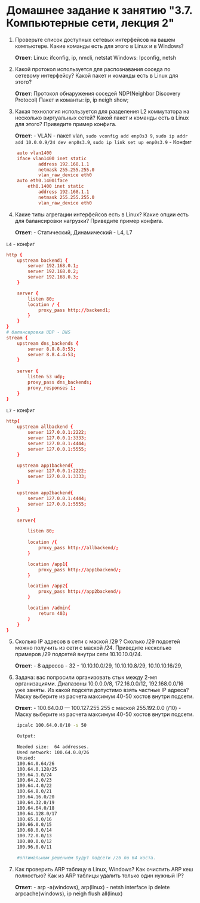# Домашнее задание к занятию "3.7. Компьютерные сети, лекция 2"

1. Проверьте список доступных сетевых интерфейсов на вашем компьютере. Какие команды есть для этого в Linux и в Windows?

    **Ответ**: Linux: ifconfig, ip, nmcli, netstat
        Windows: Ipconfig, netsh

2. Какой протокол используется для распознавания соседа по сетевому интерфейсу? Какой пакет и команды есть в Linux для этого?

    **Ответ**: Протокол обнаружения соседей NDP(Neighbor Discovery Protocol)
        Пакет и команты: ip, ip neigh show;

3. Какая технология используется для разделения L2 коммутатора на несколько виртуальных сетей? Какой пакет и команды есть в Linux для этого? Приведите пример конфига.

    **Ответ**: 
        - VLAN
        - пакет vlan, ``sudo vconfig add enp0s3 9``, ``sudo ip addr add 10.0.0.9/24 dev enp0s3.9``, ``sudo ip link set up enp0s3.9``
        - Конфиг

```conf
    auto vlan1400
    iface vlan1400 inet static
            address 192.168.1.1
            netmask 255.255.255.0
            vlan_raw_device eth0
    auto eth0.1400iface
        eth0.1400 inet static
            address 192.168.1.1
            netmask 255.255.255.0
            vlan_raw_device eth0
```

4. Какие типы агрегации интерфейсов есть в Linux? Какие опции есть для балансировки нагрузки? Приведите пример конфига.

    **Ответ**: 
        - Статический, Динамический
        - L4, L7

``L4`` - конфиг
```conf
http {  
    upstream backend1 {    
        server 192.168.0.1;    
        server 192.168.0.2;    
        server 192.168.0.3;  
    }  

    server {    
        listen 80;    
        location / {      
            proxy_pass http://backend1;    
        }  
    }
}
# балансировка UDP - DNS 
stream {  
    upstream dns_backends {    
        server 8.8.8.8:53;    
        server 8.8.4.4:53;  
    }  
        
    server {   
        listen 53 udp;    
        proxy_pass dns_backends;    
        proxy_responses 1;  
    }
}

```
``L7`` - конфиг
```conf
http{	
	upstream allbackend {
		server 127.0.0.1:2222;
		server 127.0.0.1:3333;
		server 127.0.0.1:4444;
		server 127.0.0.1:5555;
	}

	upstream app1backend{
	    server 127.0.0.1:2222;
	    server 127.0.0.1:3333;
	}

	upstream app2backend{
	    server 127.0.0.1:4444;
	    server 127.0.0.1:5555;
  	}

	server{

		listen 80;
		
		location /{
			proxy_pass http://allbackend/;
		}

		location /app1{
			proxy_pass http://app1backend/;
		}

		location /app2{
		    proxy_pass http://app2backend/;
		}	

		location /admin{
			return 403;
		}
	}
}

```

5. Сколько IP адресов в сети с маской /29 ? Сколько /29 подсетей можно получить из сети с маской /24. Приведите несколько примеров /29 подсетей внутри сети 10.10.10.0/24.

    **Ответ**:
        - 8 адресов
        - 32
        - 10.10.10.0/29, 10.10.10.8/29, 10.10.10.16/29,

6. Задача: вас попросили организовать стык между 2-мя организациями. Диапазоны 10.0.0.0/8, 172.16.0.0/12, 192.168.0.0/16 уже заняты. Из какой подсети допустимо взять частные IP адреса? Маску выберите из расчета максимум 40-50 хостов внутри подсети.

    **Ответ**: 
        - 100.64.0.0 — 100.127.255.255 с маской 255.192.0.0 (/10)
        - Маску выберите из расчета максимум 40-50 хостов внутри подсети.

```bash
    ipcalc 100.64.0.0/10 -s 50

    Output:

    Needed size:  64 addresses.
    Used network: 100.64.0.0/26
    Unused:
    100.64.0.64/26
    100.64.0.128/25
    100.64.1.0/24
    100.64.2.0/23
    100.64.4.0/22
    100.64.8.0/21
    100.64.16.0/20
    100.64.32.0/19
    100.64.64.0/18
    100.64.128.0/17
    100.65.0.0/16
    100.66.0.0/15
    100.68.0.0/14
    100.72.0.0/13
    100.80.0.0/12
    100.96.0.0/11

    #оптимальным решением будут подсети /26 по 64 хоста.

```

7. Как проверить ARP таблицу в Linux, Windows? Как очистить ARP кеш полностью? Как из ARP таблицы удалить только один нужный IP?

    **Ответ**:
        - arp -a(windows), arp(linux)
        - netsh interface ip delete arpcache(windows), ip neigh flush all(linux)